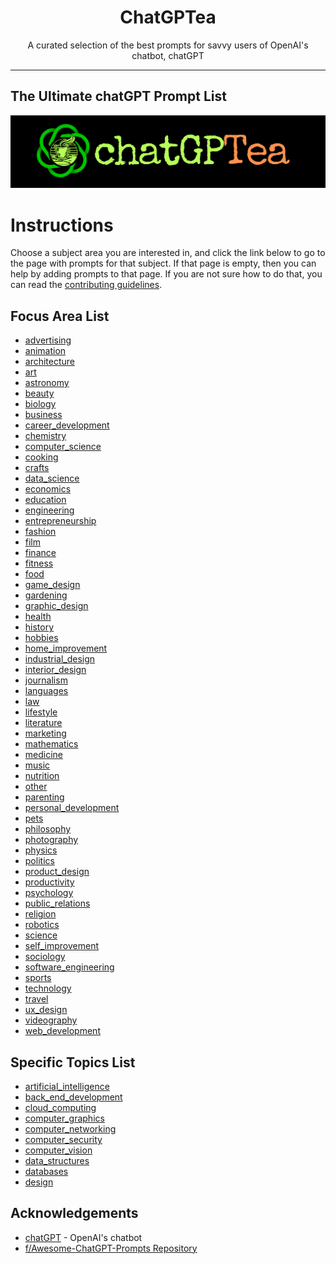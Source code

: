 <div align = 'center'>
<h1>
ChatGPTea
</h1>
A curated selection of the best prompts for savvy users of OpenAI's chatbot, chatGPT
</div>

---

## The Ultimate chatGPT Prompt List

![main banner](./images/main.png)


# Instructions

Choose a subject area you are interested in, and click the link below to go to the page with prompts for that subject. If that page is empty, then you can help by adding prompts to that page. If you are not sure how to do that, you can read the [contributing guidelines](./CONTRIBUTING.md).

## Focus Area List
- [advertising](./industries/advertising.md)
- [animation](./industries/animation.md)
- [architecture](./industries/architecture.md)
- [art](./industries/art.md)
- [astronomy](./industries/astronomy.md)
- [beauty](./industries/beauty.md)
- [biology](./industries/biology.md)
- [business](./industries/business.md)
- [career_development](./industries/career_development.md)
- [chemistry](./industries/chemistry.md)
- [computer_science](./industries/computer_science.md)
- [cooking](./industries/cooking.md)
- [crafts](./industries/crafts.md)
- [data_science](./industries/data_science.md)
- [economics](./industries/economics.md)
- [education](./industries/education.md)
- [engineering](./industries/engineering.md)
- [entrepreneurship](./industries/entrepreneurship.md)
- [fashion](./industries/fashion.md)
- [film](./industries/film.md)
- [finance](./industries/finance.md)
- [fitness](./industries/fitness.md)
- [food](./industries/food.md)
- [game_design](./industries/game_design.md)
- [gardening](./industries/gardening.md)
- [graphic_design](./industries/graphic_design.md)
- [health](./industries/health.md)
- [history](./industries/history.md)
- [hobbies](./industries/hobbies.md)
- [home_improvement](./industries/home_improvement.md)
- [industrial_design](./industries/industrial_design.md)
- [interior_design](./industries/interior_design.md)
- [journalism](./industries/journalism.md)
- [languages](./industries/languages.md)
- [law](./industries/law.md)
- [lifestyle](./industries/lifestyle.md)
- [literature](./industries/literature.md)
- [marketing](./industries/marketing.md)
- [mathematics](./industries/mathematics.md)
- [medicine](./industries/medicine.md)
- [music](./industries/music.md)
- [nutrition](./industries/nutrition.md)
- [other](./industries/other.md)
- [parenting](./industries/parenting.md)
- [personal_development](./industries/personal_development.md)
- [pets](./industries/pets.md)
- [philosophy](./industries/philosophy.md)
- [photography](./industries/photography.md)
- [physics](./industries/physics.md)
- [politics](./industries/politics.md)
- [product_design](./industries/product_design.md)
- [productivity](./industries/productivity.md)
- [psychology](./industries/psychology.md)
- [public_relations](./industries/public_relations.md)
- [religion](./industries/religion.md)
- [robotics](./industries/robotics.md)
- [science](./industries/science.md)
- [self_improvement](./industries/self_improvement.md)
- [sociology](./industries/sociology.md)
- [software_engineering](./industries/software_engineering.md)
- [sports](./industries/sports.md)
- [technology](./industries/technology.md)
- [travel](./industries/travel.md)
- [ux_design](./industries/ux_design.md)
- [videography](./industries/videography.md)
- [web_development](./industries/web_development.md)

## Specific Topics List
- [artificial_intelligence](./specific_topics/artificial_intelligence.md)
- [back_end_development](./specific_topics/back_end_development.md)
- [cloud_computing](./specific_topics/cloud_computing.md)
- [computer_graphics](./specific_topics/computer_graphics.md)
- [computer_networking](./specific_topics/computer_networking.md)
- [computer_security](./specific_topics/computer_security.md)
- [computer_vision](./specific_topics/computer_vision.md)
- [data_structures](./specific_topics/data_structures.md)
- [databases](./specific_topics/databases.md)
- [design](./specific_topics/design.md)




## Acknowledgements
- [chatGPT](openai.com) - OpenAI's chatbot
- [f/Awesome-ChatGPT-Prompts Repository](https://github.com/f/awesome-chatgpt-prompts)
